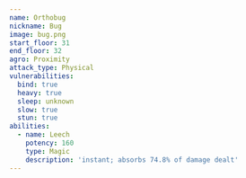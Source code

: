 ```yaml
---
name: Orthobug
nickname: Bug
image: bug.png
start_floor: 31
end_floor: 32
agro: Proximity
attack_type: Physical
vulnerabilities:
  bind: true
  heavy: true
  sleep: unknown
  slow: true
  stun: true
abilities:
  - name: Leech
    potency: 160
    type: Magic
    description: 'instant; absorbs 74.8% of damage dealt'
---
```

